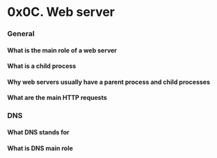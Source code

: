 # 0x0C. Web server

### General 
#### What is the main role of a web server
#### What is a child process
#### Why web servers usually have a parent process and child processes
#### What are the main HTTP requests

### DNS 
#### What DNS stands for
#### What is DNS main role 
